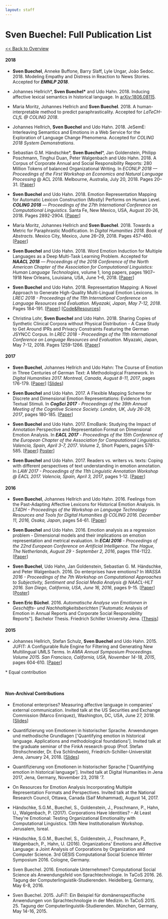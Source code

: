 ```yaml
---
layout: staff
---
```


# Sven Buechel: Full Publication List

[<< Back to Overview](../Sven+Buechel.html)

#### 2018

* **Sven Buechel**, Anneke Buffone, Barry Slaff, Lyle Ungar, João Sedoc. 2018. Modeling Empathy and Distress in Reaction to News Stories. Accepted for ***EMNLP 2018***.

* Johannes Hellrich\*, **Sven Buechel\*** and Udo Hahn. 2018.  Inducing affective lexical semantics in historical language. In [arXiv:1806.08115](https://arxiv.org/abs/1806.08115).

* Maria Moritz, Johannes Hellrich and **Sven Buechel**. 2018. A human-interpretable method to predict paraphrasticality. Accepted for *LaTeCH-CLfL @ COLING 2018*.

* Johannes Hellrich, **Sven Buechel** and Udo Hahn. 2018. JeSemE: Interleaving Semantics and Emotions in a Web Service for the Exploration of Language Change Phenomena. Accepted for *COLING 2018 System Demonstrations*.

* Sebastian G.M. Händschke\*, **Sven Buechel**\*, Jan Goldenstein, Philipp Poschmann, Tinghui Duan, Peter Walgenbach and Udo Hahn. 2018. A Corpus of Corporate Annual and Social Responsibility Reports: 280 Million Tokens of balanced Organizational Writing. In *ECONLP 2018 — Proceedings of the First Workshop on Economics and Natural Language Processing* @ ACL 2018. Melbourne, Australia, July 20, 2018. Pages 20–31. [[Paper](http://aclweb.org/anthology/W18-3103)]

* **Sven Buechel** and Udo Hahn. 2018. Emotion Representation Mapping for Automatic Lexicon Construction (Mostly) Performs on Human Level. ***COLING 2018** — Proceedings of the 27th International Conference on Computational Linguistics*. Santa Fe, New Mexico, USA, August 20-26, 2018. Pages 2892-2904. [[Paper](https://arxiv.org/pdf/1806.08890.pdf)]

* Maria Moritz, Johannes Hellrich and **Sven Buechel**. 2018. Towards a Metric for Paraphrastic Modification. In *Digital Humanities 2018. Book of Abstracts*. Mexico City, Mexico, June 26–29, 2018.  Pages 457–460. [[Paper](https://dh2018.adho.org/en/towards-a-metric-for-paraphrastic-modification/)]

* **Sven Buechel** and Udo Hahn. 2018. Word Emotion Induction for Multiple Languages as a Deep Multi-Task Learning Problem. Accepted for ***NAACL 2018** —  Proceedings of the 2018 Conference of the North American Chapter of the Association for Computational Linguistics: Human Language Technologies*, volume 1, long papers, pages 1907–1918 New Orleans, Louisiana, USA, June 1–6, 2018. [[Paper](http://aclweb.org/anthology/N18-1173)]

* **Sven Buechel** and Udo Hahn. 2018. Representation Mapping: A Novel Approach to Generate High-Quality Multi-Lingual Emotion Lexicons. In *LREC 2018 - Proceedings of the 11th International Conference on Language Resources and Evaluation. Miyazaki, Japan, May 7-12, 2018*. Pages 184-191. [[Paper](http://www.lrec-conf.org/proceedings/lrec2018/pdf/402.pdf)] [[Code&Resources](https://github.com/JULIELab/EmoMap)]

* Christina Lohr, **Sven Buechel** and Udo Hahn. 2018. Sharing Copies of Synthetic Clinical Corpora without Physical Distribution - A Case Study to Get Around IPRs and Privacy Constraints Featuring the German JSYNCC Corpus. In *LREC 2018 - Proceedings of the 11th International Conference on Language Resources and Evaluation*. Miyazaki, Japan, May 7-12, 2018. Pages 1259-1266. [[Paper](http://www.lrec-conf.org/proceedings/lrec2018/pdf/701.pdf)]

#### 2017

* **Sven Buechel**, Johannes Hellrich and Udo Hahn: The Course of Emotion in Three Centuries of German Text: A Methodological Framework. In *Digital Humanities 2017. Montreal, Canada, August 8-11, 2017*, pages 176-179. [[Paper](/downloads/publications/papers/Buechel_DH_2017.pdf)] [[Slides](/downloads/publications/slides/Buechel_DH_2017_Slides.pdf)]

* **Sven Buechel** and Udo Hahn. 2017. A Flexible Mapping Scheme for Discrete and Dimensional Emotion Representations: Evidence from Textual Stimuli. In ***CogSci 2017** - Proceedings of the 39th Annual Meeting of the Cognitive Science Society. London, UK, July 26-29, 2017*, pages 180-185. [[Paper](https://mindmodeling.org/cogsci2017/papers/0046/paper0046.pdf)]

* **Sven Buechel** and Udo Hahn. 2017. EmoBank: Studying the Impact of Annotation Perspective and Representation Format on Dimensional Emotion Analysis. In ***EACL 2017** - Proceedings of the 15th Conference of the European Chapter of the Association for Computational Linguistics. Valencia, Spain, April 3-7, 2017*. Volume 2, Short Papers, pages 578-585. [[Paper](http://aclweb.org/anthology/E17-2092)] [Poster](/downloads/publications/posters/poster_eacl_2017_v4_final.pdf)]

* **Sven Buechel** and Udo Hahn. 2017. Readers vs. writers vs. texts: Coping with different perspectives of text understanding in emotion annotation. In *LAW 2017 - Proceedings of the 11th Linguistic Annotation Workshop @ EACL 2017. Valencia, Spain, April 3, 2017*, pages 1-12. [[Paper](http://aclweb.org/anthology/W17-0801)]

#### 2016

* **Sven Buechel**, Johannes Hellrich and Udo Hahn. 2016. Feelings from the Past-Adapting Affective Lexicons for Historical Emotion Analysis. In *LT4DH - Proceedings of the Workshop on Language Technology Resources and Tools for Digital Humanities @ COLING 2016. December 11, 2016, Osaka, Japan*, pages 54-61. [[Paper](https://aclweb.org/anthology/W/W16/W16-4008.pdf)]

* **Sven Buechel** and Udo Hahn. 2016. Emotion analysis as a regression problem - Dimensional models and their implications on emotion representation and metrical evaluation. In ***ECAI 2016** - Proceedings of the 22nd European Conference on Artificial Intelligence. The Hague, The Netherlands, August 29 - September 2, 2016*, pages 1114-1122. [[Paper](http://ebooks.iospress.nl/volumearticle/44864)] 

* **Sven Buechel**, Udo Hahn, Jan Goldenstein, Sebastian G. M. Händschke, and Peter Walgenbach. 2016. Do enterprises have emotions? In *WASSA 2016 - Proceedings of the 7th Workshop on Computational Approaches to Subjectivity, Sentiment and Social Media Analysis @ NAACL-HLT 2016. San Diego, California, USA, June 16, 2016*, pages 9-15. [[Paper](http://anthology.aclweb.org/W/W16/W16-0423.pdf)] [[Poster](/downloads/publications/posters/Poster_Wassa_final.pdf)] 

* **Sven Eric Büchel**. 2016. *Automatische Analyse von Emotionen in Geschäfts- und Nachhaltigkeitsberichten* [\"Automatic Analysis of Emotion in Annual Reports and Corporate Social Responsibility Reports\"]. Bachelor Thesis. Friedrich Schiller University Jena. [[Thesis](/downloads/publications/thesis/BA_Bu%CC%88chel_Emotionsanalyse_2016-02-04.pdf)]

#### 2015

* Johannes Hellrich, Stefan Schulz, **Sven Buechel** and Udo Hahn. 2015. JUFIT: A Configurable Rule Engine for Filtering and Generating New Multilingual UMLS Terms. In *AMIA Annual Symposium Proceedings. Volume 2015. San Francisco, California, USA, November 14-18, 2015*, pages 604-610. [[Paper](https://www.ncbi.nlm.nih.gov/pmc/articles/PMC4765630/)]

\* Equal contribution

<br>

#### Non-Archival Contributions

* Emotional enterprises? Measuring affective language in companies' external communication. Invited talk at the US Securities and Exchange Commission (Marco Enriquez), Washington, DC, USA, June 27, 2018. [[Slides](/downloads/publications/slides/buechel_invited_sec_2018.pdf)]

* Quantifizierung von Emotionen in historischer Sprache. Anwendungen und methodische Grundlagen [\'Quantifying emotion in historical language. Applications and methodological foundations\']. Invited talk at the graduate seminar of the FinkA research group (Prof. Stefan Strohschneider, Dr. Eva Schlindwein), Friedrich-Schiller-Universität Jena, January 24, 2018. [[Slides](/downloads/publications/slides/slides_iwk_gastvortrag_2018.pdf)]

* Quantifizierung von Emotionen in historischer Sprache [\'Quantifying emotion in historical language\']. Invited talk at Digital Humanities in Jena 2017, Jena, Germany, November 23, 2018 '7.

* On Resources for Emotion Analysis Incorporating Multiple Representation Formats and Perspectives. Invited talk at the National Research Council, Ottawa, Canada (Saif Mohammad), August 14, 2017.

* Händschke, S.G.M., Buechel, S., Goldenstein, J., Poschmann, P., Hahn, U., Walgenbach, P. (2017). Corporations Have Identities? - At Least They're Emotional: Testing Organizational Emotionality with Computational Linguistics. 13th New Institutionalism Workshop. Jerusalem, Isreal.

* Händschke, S.G.M., Buechel, S., Goldenstein, J., Poschmann, P., Walgenbach, P., Hahn, U. (2016). Organizations' Emotions and Affective Language: a Joint Analysis of Corporations by Organization and Computer Science. 3rd GESIS Computational Social Science Winter Symposium 2016. Cologne, Germany.

* Sven Buechel. 2016. Emotionale Unternehmen? Computational Social Science als Anwendungsfeld von Sprachtechnologie. In TaCoS 2016. 26. Tagung der Computerlinguistik-Studierenden. Heidelberg, Germany, May 6-8, 2016.

* Sven Buechel. 2015. JuFiT: Ein Beispiel für domänenspezifische Anwendungen von Sprachtechnologie in der Medizin. In TaCoS 2015. 25. Tagung der Computerlinguistik-Studierenden. München, Germany, May 14-16, 2015.
